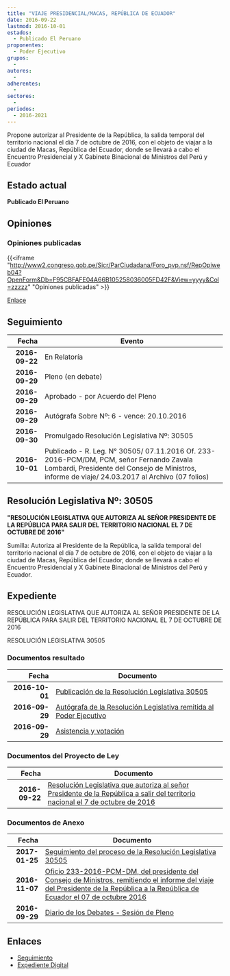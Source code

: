 ```yaml
---
title: "VIAJE PRESIDENCIAL/MACAS, REPÚBLICA DE ECUADOR"
date: 2016-09-22
lastmod: 2016-10-01
estados: 
  - Publicado El Peruano
proponentes: 
  - Poder Ejecutivo
grupos: 
  - 
autores: 
  - 
adherentes: 
  - 
sectores: 
  - 
periodos: 
  - 2016-2021
---
```


Propone autorizar al Presidente de la República, la salida temporal del territorio nacional el día 7 de octubre de 2016, con el objeto de viajar a la ciudad de Macas, República del Ecuador, donde se llevará a cabo el Encuentro Presidencial y X Gabinete Binacional de Ministros del Perú y Ecuador


## Estado actual

**Publicado El Peruano**

## Opiniones

### Opiniones publicadas

{{<iframe "http://www2.congreso.gob.pe/Sicr/ParCiudadana/Foro_pvp.nsf/RepOpiweb04?OpenForm&Db=F95CBFAFE04A66B105258036005FD42F&View=yyyy&Col=zzzzz" "Opiniones publicadas" >}}

[Enlace](http://www2.congreso.gob.pe/Sicr/ParCiudadana/Foro_pvp.nsf/RepOpiweb04?OpenForm&Db=F95CBFAFE04A66B105258036005FD42F&View=yyyy&Col=zzzzz)

## Seguimiento

| Fecha | Evento |
|------:|--------|
| **2016-09-22** | En Relatoría|
| **2016-09-29** | Pleno (en debate)|
| **2016-09-29** | Aprobado - por Acuerdo del Pleno|
| **2016-09-29** | Autógrafa Sobre Nº: 6 - vence: 20.10.2016|
| **2016-09-30** | Promulgado Resolución Legislativa Nº: 30505|
| **2016-10-01** | Publicado - R. Leg. N° 30505/ 07.11.2016 Of. 233-2016-PCM/DM, PCM, señor Fernando Zavala Lombardi, Presidente del Consejo de Ministros, informe de viaje/ 24.03.2017 al Archivo (07 folios)|

## Resolución Legislativa Nº: 30505

**"RESOLUCIÓN LEGISLATIVA QUE AUTORIZA AL SEÑOR PRESIDENTE DE LA REPÚBLICA PARA SALIR DEL TERRITORIO NACIONAL EL 7 DE OCTUBRE DE 2016"**

Sumilla: Autoriza al Presidente de la República, la salida temporal del territorio nacional el día 7 de octubre de 2016, con el objeto de viajar a la ciudad de Macas, República del Ecuador, donde se llevará a cabo el Encuentro Presidencial y X Gabinete Binacional de Ministros del Perú y Ecuador.


## Expediente

RESOLUCIÓN LEGISLATIVA QUE AUTORIZA AL SEÑOR PRESIDENTE DE LA REPÚBLICA PARA SALIR DEL TERRITORIO NACIONAL EL 7 DE OCTUBRE DE 2016

RESOLUCIÓN LEGISLATIVA 30505


### Documentos resultado

| Fecha | Documento |
|------:|--------|
| **2016-10-01** | [Publicación de la Resolución Legislativa 30505](http://www.leyes.congreso.gob.pe/Documentos/2016_2021/ADLP/Normas_Legales/30505-RLG.pdf) |
| **2016-09-29** | [Autógrafa de la Resolución Legislativa remitida al Poder Ejecutivo](http://www.leyes.congreso.gob.pe/Documentos/2016_2021/ADLP/Texto_Aprobado/AU0028120160929.pdf) |
| **2016-09-29** | [Asistencia y votación](http://www.leyes.congreso.gob.pe/Documentos/2016_2021/Asistencia_y_Votacion/Proyectos_de_Ley/AV0028120160929.pdf) |

### Documentos del Proyecto de Ley

| Fecha | Documento |
|------:|--------|
| **2016-09-22** | [Resolución Legislativa que autoriza al señor Presidente de la República a salir del territorio nacional el 7 de octubre de 2016](http://www.leyes.congreso.gob.pe/Documentos/2016_2021/Proyectos_de_Ley_y_de_Resoluciones_Legislativas/PL0028120160922..pdf) |

### Documentos de Anexo

| Fecha | Documento |
|------:|--------|
| **2017-01-25** | [Seguimiento del proceso de la Resolución Legislativa 30505](http://www2.congreso.gob.pe/Sicr/TraDocEstProc/Contdoc03_2011.nsf/ba75101a33765c2c05257e5400552213/a19a749ea96a96d6052580c900688fb0/$FILE/00281PL20170125.pdf) |
| **2016-11-07** | [Oficio 233-2016-PCM-DM, del presidente del Consejo de Ministros, remitiendo el informe del viaje del Presidente de la República a la República de Ecuador el 07 de octubre 2016](http://www.leyes.congreso.gob.pe/Documentos/2016_2021/Oficios/Poder_Ejecutivo/OFICIO-233-2016-PCM-DM.pdf) |
| **2016-09-29** | [Diario de los Debates - Sesión de Pleno](http://www.leyes.congreso.gob.pe/Documentos/2016_2021/ADLP/Diario_Debates/30505_DD.pdf) |

## Enlaces 

- [Seguimiento](http://www2.congreso.gob.pe/Sicr/TraDocEstProc/CLProLey2016.nsf/f7fff46988ca05b1052578e100829cc7/b2ab591b833a212d052580360060a8ff?OpenDocument)
- [Expediente Digital](http://www2.congreso.gob.pehttp://www2.congreso.gob.pe/Sicr/TraDocEstProc/CLProLey2016.nsf/f7fff46988ca05b1052578e100829cc7/b2ab591b833a212d052580360060a8ff?OpenDocument&Click=05257FB7005EB655.eb71d0cf91d8294e05256cdf006b5706/$Body/0.1C6C)
